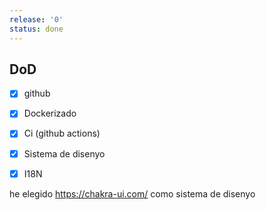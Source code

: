 ```yaml
---
release: '0'
status: done
---
```


## DoD
- [x] github
- [x] Dockerizado
- [x] Ci (github actions)
- [x] Sistema de disenyo
- [x] I18N


he elegido https://chakra-ui.com/ como sistema de disenyo
